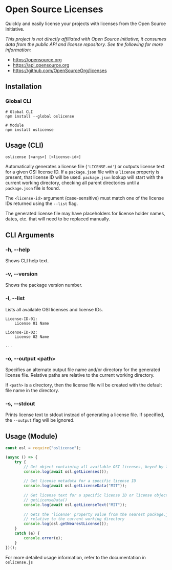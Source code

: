 # Open Source Licenses

Quickly and easily license your projects with licenses from the Open Source Initiative.

*This project is not directly affiliated with Open Source Initiative; it consumes data from the public API and license repository. See the following for more information:*

- https://opensource.org
- https://api.opensource.org
- https://github.com/OpenSourceOrg/licenses

## Installation

### Global CLI

```
# Global CLI
npm install --global oslicense

# Module
npm install oslicense
```

## Usage (CLI)

```
oslicense [<args>] [<license-id>]
```

Automatically generates a license file (`'LICENSE.md'`) or outputs license text for a given OSI license ID. If a `package.json` file with a `license` property is present, that license ID will be used. `package.json` lookup will start with the current working directory, checking all parent directories until a `package.json` file is found.

The `<license-id>` argument (case-sensitive) must match one of the license IDs returned using the `--list` flag.

The generated license file may have placeholders for license holder names, dates, etc. that will need to be replaced manually.

## CLI Arguments

### -h, --help

Shows CLI help text.

### -v, --version

Shows the package version number.

### -l, --list

Lists all available OSI licenses and license IDs.

```
License-ID-01:
    License 01 Name

License-ID-02:
    License 02 Name

...
```

### -o, --output \<path\>

Specifies an alternate output file name and/or directory for the generated license file. Relative paths are relative to the current working directory.

If `<path>` is a directory, then the license file will be created with the default file name in the directory.

### -s, --stdout

Prints license text to stdout instead of generating a license file. If specified, the `--output` flag will be ignored.

## Usage (Module)

```js
const osl = require("oslicense");

(async () => {
    try {
        // Get object containing all available OSI licenses, keyed by license ID
        console.log(await osl.getLicenses());
        
        // Get license metadata for a specific license ID
        console.log(await osl.getLicenseData("MIT"));
        
        // Get license text for a specific license ID or license object from
        // getLicenseData()
        console.log(await osl.getLicenseText("MIT"));
        
        // Gets the 'license' property value from the nearest package.json file
        // relative to the current working directory
        console.log(osl.getNearestLicense());
    }
    catch (e) {
        console.error(e);
    }
})();
```

For more detailed usage information, refer to the documentation in `oslicense.js`

